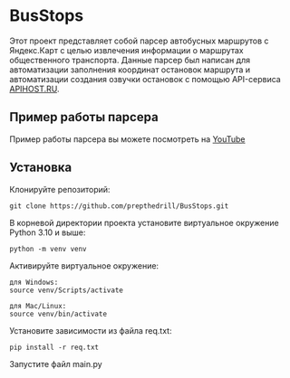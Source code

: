 # BusStops

Этот проект представляет собой парсер автобусных маршрутов с Яндекс.Карт с целью извлечения информации о маршрутах общественного транспорта. Данные парсер был написан для автоматизации заполнения координат остановок маршрута и автоматизации создания озвучки остановок с помощью API-сервиса [APIHOST.RU](https://apihost.ru).

## Пример работы парсера
Пример работы парсера вы можете посмотреть на [YouTube](https://youtu.be/10LDzCMy6jg)

## Установка
Клонируйте репозиторий:
```
git clone https://github.com/prepthedrill/BusStops.git
```
В корневой директории проекта установите виртуальное окружение Python 3.10 и выше:
```
python -m venv venv
```
Активируйте виртуальное окружение:
```
для Windows:
source venv/Scripts/activate

для Mac/Linux:
source venv/bin/activate

```
Установите зависимости из файла req.txt:
```
pip install -r req.txt
```
Запустите файл main.py
